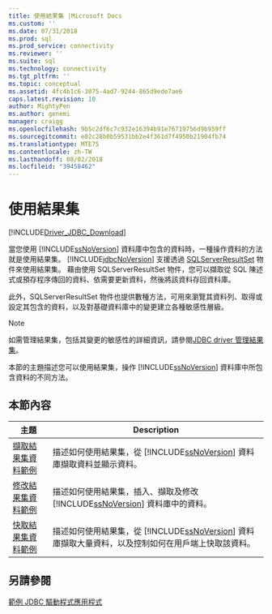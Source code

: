 ```yaml
---
title: 使用結果集 |Microsoft Docs
ms.custom: ''
ms.date: 07/31/2018
ms.prod: sql
ms.prod_service: connectivity
ms.reviewer: ''
ms.suite: sql
ms.technology: connectivity
ms.tgt_pltfrm: ''
ms.topic: conceptual
ms.assetid: 4fc4b1c6-3075-4ad7-9244-865d9ede7ae6
caps.latest.revision: 10
author: MightyPen
ms.author: genemi
manager: craigg
ms.openlocfilehash: 9b5c2df6c7c932e16394b91e76719756d9b959ff
ms.sourcegitcommit: e02c28b0b59531bb2e4f361d7f4950b21904fb74
ms.translationtype: MTE75
ms.contentlocale: zh-TW
ms.lasthandoff: 08/02/2018
ms.locfileid: "39458462"
---
```

# <a name="working-with-result-sets"></a>使用結果集

[!INCLUDE[Driver_JDBC_Download](../../../includes/driver_jdbc_download.md)]

當您使用 [!INCLUDE[ssNoVersion](../../../includes/ssnoversion_md.md)] 資料庫中包含的資料時，一種操作資料的方法就是使用結果集。 [!INCLUDE[jdbcNoVersion](../../../includes/jdbcnoversion_md.md)] 支援透過 [SQLServerResultSet](../../../connect/jdbc/reference/sqlserverresultset-class.md) 物件來使用結果集。 藉由使用 SQLServerResultSet 物件，您可以擷取從 SQL 陳述式或預存程序傳回的資料、依需要更新資料，然後將該資料存回資料庫。  
  
此外，SQLServerResultSet 物件也提供數種方法，可用來瀏覽其資料列、取得或設定其包含的資料，以及對基礎資料庫中的變更建立各種敏感性層級。  
  
> [!NOTE]  
> 如需管理結果集，包括其變更的敏感性的詳細資訊，請參閱[JDBC driver 管理結果集](../../../connect/jdbc/managing-result-sets-with-the-jdbc-driver.md)。  
  
本節的主題描述您可以使用結果集，操作 [!INCLUDE[ssNoVersion](../../../includes/ssnoversion_md.md)] 資料庫中所包含資料的不同方法。  
  
## <a name="in-this-section"></a>本節內容  
  
| 主題                                                                                           | Description                                                                                                                                                                                             |
| ----------------------------------------------------------------------------------------------- | ------------------------------------------------------------------------------------------------------------------------------------------------------------------------------------------------------- |
| [擷取結果集資料範例](../../../connect/jdbc/code-samples/retrieving-result-set-data-sample.md) | 描述如何使用結果集，從 [!INCLUDE[ssNoVersion](../../../includes/ssnoversion_md.md)] 資料庫擷取資料並顯示資料。                                                         |
| [修改結果集資料範例](../../../connect/jdbc/code-samples/modifying-result-set-data-sample.md)   | 描述如何使用結果集，插入、擷取及修改 [!INCLUDE[ssNoVersion](../../../includes/ssnoversion_md.md)] 資料庫中的資料。                                                      |
| [快取結果集資料範例](../../../connect/jdbc/code-samples/caching-result-set-data-sample.md)       | 描述如何使用結果集，從 [!INCLUDE[ssNoVersion](../../../includes/ssnoversion_md.md)] 資料庫擷取大量資料，以及控制如何在用戶端上快取該資料。 |
  
## <a name="see-also"></a>另請參閱  

[範例 JDBC 驅動程式應用程式](../../../connect/jdbc/code-samples/sample-jdbc-driver-applications.md)  
  